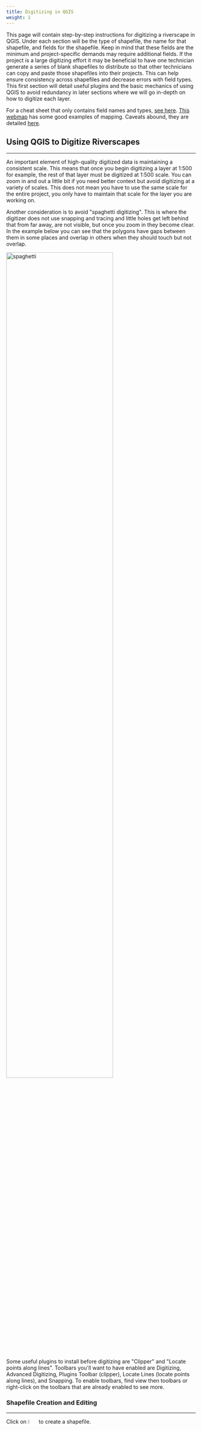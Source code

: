 ```yaml
---
title: Digitizing in QGIS
weight: 1
---
```


This page will contain step-by-step instructions for digitizing a riverscape in QGIS. Under each section will be the type of shapefile, the name for that shapefile, and fields for the shapefile. Keep in mind that these fields are the minimum and project-specific demands may require additional fields. If the project is a large digitizing effort it may be beneficial to have one technician generate a series of blank shapefiles to distribute so that other technicians can copy and paste those shapefiles into their projects. This can help ensure consistency across shapefiles and decrease errors with field types.
This first section will detail useful plugins and the basic mechanics of using QGIS to avoid redundancy in later sections where we will go in-depth on how to digitize each layer.

For a cheat sheet that only contains field names and types, [see here](https://docs.google.com/document/d/10IKopN1gDufCflItdEPjOzrOjzYp5hHpO2IO35zVeSE/edit?usp=sharing). [This webmap](https://leallysmith.github.io/LCTWebmap/#9/40.3109/-114.7453) has some good examples of mapping. Caveats abound, they are detailed [here](https://leallysmith.github.io/ETALHowTo/Digitizing%20Riverscapes/).

## Using QGIS to Digitize Riverscapes
***
An important element of high-quality digitized data is maintaining a consistent scale. This means that once you begin digitizing a layer at 1:500 for example, the rest of that layer must be digitized at 1:500 scale. You can zoom in and out a little bit if you need better context but avoid digitizing at a variety of scales. This does not mean you have to use the same scale for the entire project, you only have to maintain that scale for the layer you are working on.

Another consideration is to avoid "spaghetti digitizing". This is where the digitizer does not use snapping and tracing and little holes get left behind that from far away, are not visible, but once you zoom in they become clear. In the example below you can see that the polygons have gaps between them in some places and overlap in others when they should touch but not overlap.

<img src="{{ site.baseurl }}/QGISImages/spaghetti.png" alt="spaghetti" style="width:75%;" />

Some useful plugins to install before digitizing are "Clipper" and "Locate points along lines". Toolbars you'll want to have enabled are Digitizing, Advanced Digitizing, Plugins Toolbar (clipper), Locate Lines (locate points along lines), and Snapping. To enable toolbars, find view then toolbars or right-click on the toolbars that are already enabled to see more.



### Shapefile Creation and Editing
***
Click on <img src="{{ site.baseurl }}/QGISImages/shapefilebutton.PNG" alt="button" style="width:5%;" /> to create a shapefile. 

From here name your shapefile and choose its save location then select which type of shapefile you want, polygon, line, or point. Select an appropriate coordinate system for your site this will generally be NAD83/UTM zone ___. Adding fields can be done by naming the field, selecting what type of field it is, and then once that is filled out, clicking the "Add to Fields List" button. If you forget to add fields in this step, you can also do it from the field calculator after you finish creating the shapefile.

<img src="{{ site.baseurl }}/QGISImages/shapefilescreen.PNG" alt="button" style="width:50%;" />

To begin an edit session, select the add feature button. This will look different depending on whether you are working on a polygon, line, or point. <img src="{{ site.baseurl }}/QGISImages/editsession.png" alt="beginediting" style="width:15%;" />

### Field Calculation
***
To calculate fields click on the shapefile you want to calculate for and then either in the attribute table or the ribbon click on <img src="{{ site.baseurl }}/QGISImages/abacus.PNG" alt="button" style="width:5%;" />. Here you can create a field if you didn't during the shapefile creation step or "Update existing field". Select the field you'd like to calculate and enter the formula needed. Once that formula is entered, click "OK" and the fields will be calculated. The following is a list of useful formulas that you will likely be using:

**area($geometry)** - will calculate area in CRS units

**length($geometry)** - will calculate length in CRS units

**now()** - the date and time at that moment

**$y** - will calculate the latitude

**$x** - will calculate the longitude

**$area** - will calculate the area in the project's units NOT the CRS units

**$length** - will calculate length in the project's units NOT the CRS units

<u> A note on Strings </u>: you can use the field calculator to fill cells with text but the letters need to be within quote marks 
i.e. **'** PUT TEXT HERE **'**

If you use **area($geometry)** or **length($geometry)**, which is what I recommend, then these fields will be calculated using the coordinate system's units. You can check what units your CRS uses by looking it up through a search engine or by double clicking the layer to open the layer properties, then going to information, and under the Coordinate Reference Section (CRS) section the units will be shown. Ensure that the units your CRS uses are meters because that's what we generally use for digitizing units, NAD83/UTM Zone ___ uses meters. If your project needs to be in different units, use the appropriate CRS and change the area_sq_m column to be more representative of what you are using. You can also use $area and $length to calculate using units that you can set under Project > Properties > General > Measurements. If you choose this method be careful to make sure that QGIS doesn't change which units it's using.

### Symbology
***
There is a standard set of symbology we use in the lab to ensure all our data looks consistent. This symbology can be found at [0_ET_AL\NonProject\etal_Symbology](https://usu.box.com/s/gnnz887woonji63thadx59j792lx3dwk). They are named according to the layer they should be used for. To apply this symbology, navigate to the properties of the shapefile you are symbolizing. You can do this by double-clicking on the shapefile in your layer pane. Then, regardless of which tab you are on in the bottom left should be a dropdown that says style. From here, click load style then navigate to the directory outlined above. Select the appropriate QGIS Layer setting, then click load style, then click OK. The shapefile should now be symbolized. 

### Geopackaging
***
Once you've finished digitizing the riverscape, calculating the fields, and applying the proper symbology, you'll need to save all these shapefiles as a geopackage. This allows a user to load in all the layers at once and properly symbolized rather than unsymbolized shapefiles one at a time. To package shapefiles, use the "Package Layers" tool from QGIS. You'll select all your layers in inputs and then select where you want it saved and the name. Then run, and now you've created a geopackage! 

### Metadata

This [metadata template](https://usu.box.com/s/kg71wsj4gfl4zcd98wm36wl8p5po8baz) is a good baseline to build your metadata off of. While you may not need the geomorphic units and transects sections you can use the following template as a base to build your project metadata on:

- **Name**: Your name
- **Date**: The date you started digitizing
- **Has the digitizer been to the site?**: You'll state yes or no regarding whether you've been to the site or not
- **Lines of evidence**: List your lines of evidence in digitizing. This refers to the sorts of imagery, rasters, and shapefiles you used to get more context of the site (i.e. 10m DEM, Google Earth, high-res orthoimage)
- **Scale**: For each layer, you'll denote what scale you used for digitizing
- **Confidence of accuracy**: How confident are you that your mapping is accurate; low, medium, or high? The confidence of accuracy is also a good place to list what reasons you had for your confidence level.

For creating FGDC CSDGM formatted metadata there are tools in both Arc and QGIS that can help and [this website](https://go.mdeditor.org/#/export). This style of metadata will generally only be necessary if the data you create will end up in a government database. This means that unless you're told to create this specifically, just use the template above.

